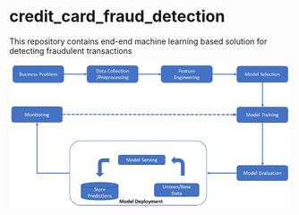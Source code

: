 # credit_card_fraud_detection
This repository contains end-end machine learning based solution for detecting fraudulent transactions


![Model](https://github.com/arsalhuda24/credit_card_fraud_detection/blob/main/machine_learning_project_lifecycle1.png)
